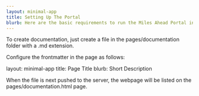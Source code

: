 ```yaml
---
layout: minimal-app
title: Setting Up The Portal
blurb: Here are the basic requirements to run the Miles Ahead Portal in a local data center or server in the cloud.
---
```


To create documentation, just create a file in the pages/documentation folder with a .md extension.

Configure the frontmatter in the page as follows:

layout: minimal-app
title: Page Title
blurb: Short Description

When the file is next pushed to the server, the webpage will be listed on the pages/documentation.html page.

